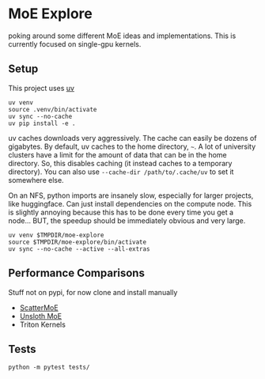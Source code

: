 # MoE Explore

poking around some different MoE ideas and implementations.
This is currently focused on single-gpu kernels.

## Setup

This project uses [uv](https://github.com/astral-sh/uv)

```console
uv venv
source .venv/bin/activate
uv sync --no-cache
uv pip install -e .
```

uv caches downloads very aggressively. The cache can easily be
dozens of gigabytes. By default, uv caches to the home directory, `~`.
A lot of university clusters have a limit for the amount of data that can be
in the home directory. So, this disables caching (it instead caches to a temporary directory). 
You can also use `--cache-dir /path/to/.cache/uv` to set it somewhere else.

On an NFS, python imports are insanely slow, especially for larger
projects, like huggingface. Can just install dependencies on the compute node.
This is slightly annoying because this has to be done every time you get a node...
BUT, the speedup should be immediately obvious and very large.

```console
uv venv $TMPDIR/moe-explore
source $TMPDIR/moe-explore/bin/activate
uv sync --no-cache --active --all-extras
```

## Performance Comparisons

Stuff not on pypi, for now clone and install manually

- [ScatterMoE](https://github.com/shawntan/scattermoe)
- [Unsloth MoE](https://github.com/unslothai/unsloth/tree/main/unsloth/kernels/moe)
- Triton Kernels

## Tests

```console
python -m pytest tests/
```

